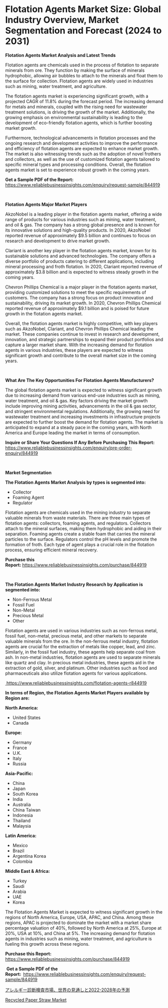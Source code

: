 <p><h1>Flotation Agents Market Size: Global Industry Overview, Market Segmentation and Forecast (2024 to 2031)</h1></p><p><strong>Flotation Agents Market Analysis and Latest Trends</strong></p>
<p><p>Flotation agents are chemicals used in the process of flotation to separate minerals from ore. They function by making the surface of minerals hydrophobic, allowing air bubbles to attach to the minerals and float them to the surface for collection. Flotation agents are widely used in industries such as mining, water treatment, and agriculture.</p><p>The flotation agents market is experiencing significant growth, with a projected CAGR of 11.8% during the forecast period. The increasing demand for metals and minerals, coupled with the rising need for wastewater treatment solutions, is driving the growth of the market. Additionally, the growing emphasis on environmental sustainability is leading to the development of eco-friendly flotation agents, which is further boosting market growth.</p><p>Furthermore, technological advancements in flotation processes and the ongoing research and development activities to improve the performance and efficiency of flotation agents are expected to enhance market growth. The market is also witnessing trends such as the adoption of novel frothers and collectors, as well as the use of customized flotation agents tailored to specific mineral types and processing conditions. Overall, the flotation agents market is set to experience robust growth in the coming years.</p></p>
<p><strong>Get a Sample PDF of the Report:&nbsp;</strong> <a href="https://www.reliablebusinessinsights.com/enquiry/request-sample/844919">https://www.reliablebusinessinsights.com/enquiry/request-sample/844919</a></p>
<p>&nbsp;</p>
<p><strong>Flotation Agents Major Market Players</strong></p>
<p><p>AkzoNobel is a leading player in the flotation agents market, offering a wide range of products for various industries such as mining, water treatment, and oil & gas. The company has a strong global presence and is known for its innovative solutions and high-quality products. In 2020, AkzoNobel reported revenue of approximately $9.5 billion and continues to focus on research and development to drive market growth.</p><p>Clariant is another key player in the flotation agents market, known for its sustainable solutions and advanced technologies. The company offers a diverse portfolio of products catering to different applications, including mineral processing and froth flotation. In 2020, Clariant reported revenue of approximately $3.8 billion and is expected to witness steady growth in the coming years.</p><p>Chevron Phillips Chemical is a major player in the flotation agents market, providing customized solutions to meet the specific requirements of customers. The company has a strong focus on product innovation and sustainability, driving its market growth. In 2020, Chevron Phillips Chemical reported revenue of approximately $9.1 billion and is poised for future growth in the flotation agents market.</p><p>Overall, the flotation agents market is highly competitive, with key players such as AkzoNobel, Clariant, and Chevron Phillips Chemical leading the market. These companies continue to invest in research and development, innovation, and strategic partnerships to expand their product portfolios and capture a larger market share. With the increasing demand for flotation agents in various industries, these players are expected to witness significant growth and contribute to the overall market size in the coming years.</p></p>
<p>&nbsp;</p>
<p><strong>What Are The Key Opportunities For Flotation Agents Manufacturers?</strong></p>
<p><p>The global flotation agents market is expected to witness significant growth due to increasing demand from various end-use industries such as mining, water treatment, and oil & gas. Key factors driving the market growth include improving mining activities, advancements in the oil & gas sector, and stringent environmental regulations. Additionally, the growing need for wastewater treatment and increasing investments in infrastructure projects are expected to further boost the demand for flotation agents. The market is anticipated to expand at a steady pace in the coming years, with North America and Europe leading the market in terms of consumption.</p></p>
<p><strong>Inquire or Share Your Questions If Any Before Purchasing This Report:</strong> <a href="https://www.reliablebusinessinsights.com/enquiry/pre-order-enquiry/844919">https://www.reliablebusinessinsights.com/enquiry/pre-order-enquiry/844919</a></p>
<p>&nbsp;</p>
<p><strong>Market Segmentation</strong></p>
<p><strong>The Flotation Agents Market Analysis by types is segmented into:</strong></p>
<p><ul><li>Collector</li><li>Foaming Agent</li><li>Regulator</li></ul></p>
<p><p>Flotation agents are chemicals used in the mining industry to separate valuable minerals from waste materials. There are three main types of flotation agents: collectors, foaming agents, and regulators. Collectors attach to the mineral surfaces, making them hydrophobic and aiding in their separation. Foaming agents create a stable foam that carries the mineral particles to the surface. Regulators control the pH levels and promote the formation of froth. Each type of agent plays a crucial role in the flotation process, ensuring efficient mineral recovery.</p></p>
<p><strong>Purchase this Report:&nbsp;</strong><a href="https://www.reliablebusinessinsights.com/purchase/844919">https://www.reliablebusinessinsights.com/purchase/844919</a></p>
<p>&nbsp;</p>
<p><strong>The Flotation Agents Market Industry Research by Application is segmented into:</strong></p>
<p><ul><li>Non-Ferrous Metal</li><li>Fossil Fuel</li><li>Non-Metal</li><li>Precious Metal</li><li>Other</li></ul></p>
<p><p>Flotation agents are used in various industries such as non-ferrous metal, fossil fuel, non-metal, precious metal, and other markets to separate valuable minerals from the ore. In the non-ferrous metal industry, flotation agents are crucial for the extraction of metals like copper, lead, and zinc. Similarly, in the fossil fuel industry, these agents help separate coal from ash. In non-metal industries, flotation agents are used to separate minerals like quartz and clay. In precious metal industries, these agents aid in the extraction of gold, silver, and platinum. Other industries such as food and pharmaceuticals also utilize flotation agents for various applications.</p></p>
<p><a href="https://www.reliablebusinessinsights.com/flotation-agents-r844919">&nbsp;https://www.reliablebusinessinsights.com/flotation-agents-r844919</a></p>
<p><strong>In terms of Region, the Flotation Agents Market Players available by Region are:</strong></p>
<p>
    <p> <strong> North America: </strong>
        <ul>
            <li>United States</li>
            <li>Canada</li>
        </ul>
        </p> 
    <p> <strong> Europe: </strong>
        <ul>
            <li>Germany</li>
            <li>France</li>
            <li>U.K.</li>
            <li>Italy</li>
            <li>Russia</li>
        </ul>
        </p> 
    <p> <strong> Asia-Pacific: </strong>
        <ul>
            <li>China</li>
            <li>Japan</li>
            <li>South Korea</li>
            <li>India</li>
            <li>Australia</li>
            <li>China Taiwan</li>
            <li>Indonesia</li>
            <li>Thailand</li>
            <li>Malaysia</li>
        </ul>
        </p> 
    <p> <strong> Latin America: </strong>
        <ul>
            <li>Mexico</li>
            <li>Brazil</li>
            <li>Argentina Korea</li>
            <li>Colombia</li>
        </ul>
        </p> 
    <p> <strong> Middle East & Africa: </strong>
        <ul>
            <li>Turkey</li>
            <li>Saudi</li>
            <li>Arabia</li>
            <li>UAE</li>
            <li>Korea</li>
        </ul>
    </p>
    </p>
<p><p>The Flotation Agents Market is expected to witness significant growth in the regions of North America, Europe, USA, APAC, and China. Among these regions, APAC is projected to dominate the market with a market share percentage valuation of 40%, followed by North America at 25%, Europe at 20%, USA at 10%, and China at 5%. The increasing demand for flotation agents in industries such as mining, water treatment, and agriculture is fueling this growth across these regions.</p></p>
<p><strong>Purchase this Report: </strong><a href="https://www.reliablebusinessinsights.com/purchase/844919">https://www.reliablebusinessinsights.com/purchase/844919</a></p>
<p>&nbsp;<strong>Get a Sample PDF of the Report:&nbsp;&nbsp;</strong><a href="https://www.reliablebusinessinsights.com/enquiry/request-sample/844919">https://www.reliablebusinessinsights.com/enquiry/request-sample/844919</a></p>
<p><strong></strong></p>
<p><p><a href="https://github.com/JoanaNitzsche/Market-Research-Report-List-1/blob/main/1690824130768.md">アレルギー診断検査市場、世界の見通しと2022-2028年の予測</a></p><p><a href="https://view.publitas.com/reportprime-1/recycled-paper-straw-market-size-share-analysis-growth-trends-forecasts-2024-2031/">Recycled Paper Straw Market</a></p></p>